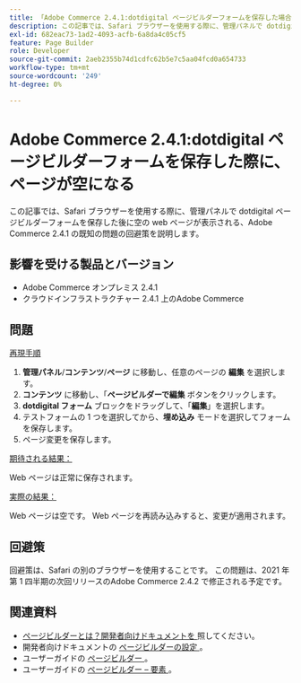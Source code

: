 ```yaml
---
title: 「Adobe Commerce 2.4.1:dotdigital ページビルダーフォームを保存した場合のページが空になる」
description: この記事では、Safari ブラウザーを使用する際に、管理パネルで dotdigital ページビルダーフォームを保存した後に空の web ページが表示される、Adobe Commerce 2.4.1 の既知の問題の回避策を説明します。
exl-id: 682eac73-1ad2-4093-acfb-6a8da4c05cf5
feature: Page Builder
role: Developer
source-git-commit: 2aeb2355b74d1cdfc62b5e7c5aa04fcd0a654733
workflow-type: tm+mt
source-wordcount: '249'
ht-degree: 0%

---
```


# Adobe Commerce 2.4.1:dotdigital ページビルダーフォームを保存した際に、ページが空になる

この記事では、Safari ブラウザーを使用する際に、管理パネルで dotdigital ページビルダーフォームを保存した後に空の web ページが表示される、Adobe Commerce 2.4.1 の既知の問題の回避策を説明します。

## 影響を受ける製品とバージョン

* Adobe Commerce オンプレミス 2.4.1
* クラウドインフラストラクチャー 2.4.1 上のAdobe Commerce

## 問題

<u> 再現手順 </u>

1. **管理パネル**/**コンテンツ**/**ページ** に移動し、任意のページの **編集** を選択します。
1. **コンテンツ** に移動し、「**ページビルダーで編集** ボタンをクリックします。
1. **dotdigital フォーム** ブロックをドラッグして、「**編集**」を選択します。
1. テストフォームの 1 つを選択してから、**埋め込み** モードを選択してフォームを保存します。
1. ページ変更を保存します。

<u> 期待される結果：</u>

Web ページは正常に保存されます。

<u> 実際の結果：</u>

Web ページは空です。 Web ページを再読み込みすると、変更が適用されます。

## 回避策

回避策は、Safari の別のブラウザーを使用することです。 この問題は、2021 年第 1 四半期の次回リリースのAdobe Commerce 2.4.2 で修正される予定です。

## 関連資料

* [ ページビルダーとは？開発者向けドキュメントを ](https://developer.adobe.com/commerce/frontend-core/page-builder/) 照してください。
* 開発者向けドキュメントの [ ページビルダーの設定 ](https://experienceleague.adobe.com/docs/commerce-admin/page-builder/setup.html)。
* ユーザーガイドの [ ページビルダー ](https://experienceleague.adobe.com/en/docs/commerce-admin/page-builder/introduction)。
* ユーザーガイドの [ ページビルダー – 要素 ](https://experienceleague.adobe.com/en/docs/commerce-admin/page-builder/workspace#elements)。
